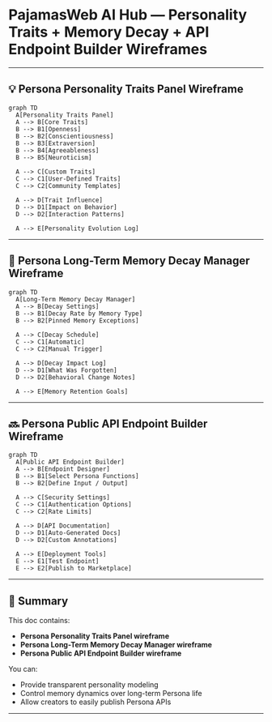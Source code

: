 # PajamasWeb AI Hub — Personality Traits + Memory Decay + API Endpoint Builder Wireframes

---

## 💡 Persona Personality Traits Panel Wireframe

```mermaid
graph TD
  A[Personality Traits Panel]
  A --> B[Core Traits]
  B --> B1[Openness]
  B --> B2[Conscientiousness]
  B --> B3[Extraversion]
  B --> B4[Agreeableness]
  B --> B5[Neuroticism]

  A --> C[Custom Traits]
  C --> C1[User-Defined Traits]
  C --> C2[Community Templates]

  A --> D[Trait Influence]
  D --> D1[Impact on Behavior]
  D --> D2[Interaction Patterns]

  A --> E[Personality Evolution Log]
```

---

## 🔄 Persona Long-Term Memory Decay Manager Wireframe

```mermaid
graph TD
  A[Long-Term Memory Decay Manager]
  A --> B[Decay Settings]
  B --> B1[Decay Rate by Memory Type]
  B --> B2[Pinned Memory Exceptions]

  A --> C[Decay Schedule]
  C --> C1[Automatic]
  C --> C2[Manual Trigger]

  A --> D[Decay Impact Log]
  D --> D1[What Was Forgotten]
  D --> D2[Behavioral Change Notes]

  A --> E[Memory Retention Goals]
```

---

## 🔜 Persona Public API Endpoint Builder Wireframe

```mermaid
graph TD
  A[Public API Endpoint Builder]
  A --> B[Endpoint Designer]
  B --> B1[Select Persona Functions]
  B --> B2[Define Input / Output]

  A --> C[Security Settings]
  C --> C1[Authentication Options]
  C --> C2[Rate Limits]

  A --> D[API Documentation]
  D --> D1[Auto-Generated Docs]
  D --> D2[Custom Annotations]

  A --> E[Deployment Tools]
  E --> E1[Test Endpoint]
  E --> E2[Publish to Marketplace]
```

---

## 🌟 Summary

This doc contains:

- **Persona Personality Traits Panel wireframe**
- **Persona Long-Term Memory Decay Manager wireframe**
- **Persona Public API Endpoint Builder wireframe**

You can:

- Provide transparent personality modeling
- Control memory dynamics over long-term Persona life
- Allow creators to easily publish Persona APIs

---
